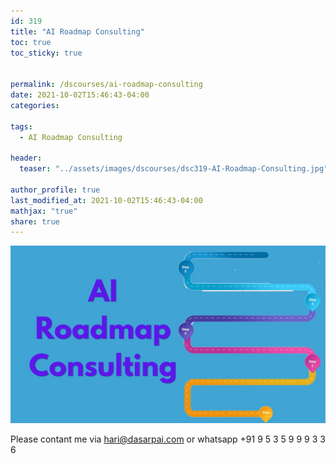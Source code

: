 ```yaml
---
id: 319    
title: "AI Roadmap Consulting"
toc: true
toc_sticky: true


permalink: /dscourses/ai-roadmap-consulting
date: 2021-10-02T15:46:43-04:00
categories:

tags: 
  - AI Roadmap Consulting

header:
  teaser: "../assets/images/dscourses/dsc319-AI-Roadmap-Consulting.jpg"

author_profile: true
last_modified_at: 2021-10-02T15:46:43-04:00
mathjax: "true"
share: true
---
```


![AI Roadmap Consulting](../assets/images/dscourses/dsc319-AI-Roadmap-Consulting.jpg)

Please contant me via hari@dasarpai.com or whatsapp +91 9 5 3 5 9 9 9 3 3 6

